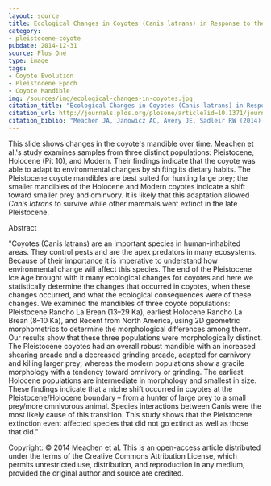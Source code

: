 ```yaml
---
layout: source
title: Ecological Changes in Coyotes (Canis latrans) in Response to the Ice Age Megafaunal Extinctions
category: 
- pleistocene-coyote
pubdate: 2014-12-31
source: Plos One
type: image
tags:
- Coyote Evolution
- Pleistocene Epoch
- Coyote Mandible
img: /sources/img/ecological-changes-in-coyotes.jpg
citation_title: "Ecological Changes in Coyotes (Canis latrans) in Response to the Ice Age Megafaunal Extinctions"
citation_url: http://journals.plos.org/plosone/article?id=10.1371/journal.pone.0116041
citation_biblio: "Meachen JA, Janowicz AC, Avery JE, Sadleir RW (2014) Ecological Changes in Coyotes (Canis latrans) in Response to the Ice Age Megafaunal Extinctions. PLoS ONE 9(12): e116041. doi: 10.1371/journal.pone.0116041 "
---
```

This slide shows changes in the coyote's mandible over time. Meachen et al.'s study examines samples from three distinct populations: Pleistocene, Holocene (Pit 10), and Modern. Their findings indicate that the coyote was able to adapt to environmental changes by shifting its dietary habits. The Pleistocene coyote mandibles are best suited for hunting large prey; the smaller mandibles of the Holocene and Modern coyotes indicate a shift toward smaller prey and ominvory. It is likely that this adaptation allowed *Canis latrans* to survive while other mammals went extinct in the late Pleistocene.

Abstract

"Coyotes (Canis latrans) are an important species in human-inhabited areas. They control pests and are the apex predators in many ecosystems. Because of their importance it is imperative to understand how environmental change will affect this species. The end of the Pleistocene Ice Age brought with it many ecological changes for coyotes and here we statistically determine the changes that occurred in coyotes, when these changes occurred, and what the ecological consequences were of these changes. We examined the mandibles of three coyote populations: Pleistocene Rancho La Brean (13–29 Ka), earliest Holocene Rancho La Brean (8–10 Ka), and Recent from North America, using 2D geometric morphometrics to determine the morphological differences among them. Our results show that these three populations were morphologically distinct. The Pleistocene coyotes had an overall robust mandible with an increased shearing arcade and a decreased grinding arcade, adapted for carnivory and killing larger prey; whereas the modern populations show a gracile morphology with a tendency toward omnivory or grinding. The earliest Holocene populations are intermediate in morphology and smallest in size. These findings indicate that a niche shift occurred in coyotes at the Pleistocene/Holocene boundary – from a hunter of large prey to a small prey/more omnivorous animal. Species interactions between Canis were the most likely cause of this transition. This study shows that the Pleistocene extinction event affected species that did not go extinct as well as those that did."

Copyright: © 2014 Meachen et al. This is an open-access article distributed under the terms of the Creative Commons Attribution License, which permits unrestricted use, distribution, and reproduction in any medium, provided the original author and source are credited.
